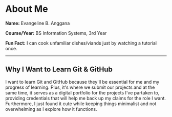 # About Me

**Name:** Evangeline B. Anggana

**Course/Year:** BS Information Systems, 3rd Year  

**Fun Fact:** I can cook unfamiliar dishes/viands just by watching a tutorial once.

---

## Why I Want to Learn Git & GitHub
I want to learn Git and GitHub because they'll be essential for me and my progress of learning. Plus, it's where we submit our projects and at the same time, it serves as a digital portfolio for the projects I've partaken to, providing credentials that will help me back up my claims for the role I want. Furthermore, I just found it cute while keeping things minimalist and not overwhelming as I explore how it functions.
